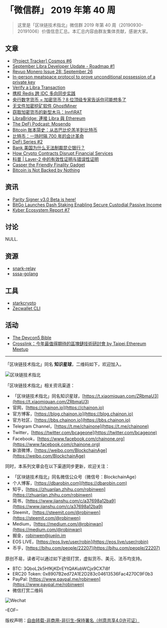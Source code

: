 # 「微信群」 2019 年第 40 周

> 这里是「区块链技术指北」微信群 2019 年第 40 周（20190930-20191006）价值信息汇总。本汇总内容由群友集体贡献，感谢大家。

## 文章

* [[Project Tracker] Cosmos #6](https://bbs.chainon.io/d/4498)
* [September Libra Developer Update - Roadmap #1](https://bbs.chainon.io/d/4501)
* [Revuo Monero Issue 28: September 26](https://bbs.chainon.io/d/4502)
* [In-person meatspace protocol to prove unconditional possession of a private key](https://bbs.chainon.io/d/4504)
* [Verify a Libra Transaction](https://bbs.chainon.io/d/4505)
* [携程 Redis 跨 IDC 多向同步实践](https://bbs.chainon.io/d/4506)
* [央行数字货币 = 加密货币？8 位顶级专家告诉你可能想多了](https://bbs.chainon.io/d/4507)
* [无文件加密挖矿软件 GhostMiner](https://bbs.chainon.io/d/4508)
* [窃取加密货币的新型木马：InnfiRAT](https://bbs.chainon.io/d/4509)
* [LibraBridge: 連接 Libra 與 Ethereum](https://bbs.chainon.io/d/4512)
* [The DeFi Podcast: Mosendo](https://bbs.chainon.io/d/4513)
* [Bitcoin 账本简史：从古巴比伦羔羊到比特币](https://bbs.chainon.io/d/4517)
* [比特币：一场时隔 700 年的会计革命](https://bbs.chainon.io/d/4518)
* [DeFi Series #2](https://bbs.chainon.io/d/4519)
* [Bank 美国为什么无法制裁昆仑银行？](https://bbs.chainon.io/d/4520)
* [How Crypto Contracts Disrupt Financial Services](https://bbs.chainon.io/d/4521)
* [科普 | Layer-2 中的有效性证明与错误性证明](https://bbs.chainon.io/d/4522)
* [Casper the Friendly Finality Gadget](https://bbs.chainon.io/d/4523)
* [Bitcoin is Not Backed by Nothing](https://bbs.chainon.io/d/4524)

## 资讯

* [Parity Signer v3.0 Beta is here!](https://bbs.chainon.io/d/4497)
* [BitGo Launches Dash Staking Enabling Secure Custodial Passive Income](https://bbs.chainon.io/d/4499)
* [Kyber Ecosystem Report #7](https://bbs.chainon.io/d/4514)

## 讨论

NULL.

## 资源

* [snark-relay](https://bbs.chainon.io/d/4510)
* [sssa-golang](https://bbs.chainon.io/d/4515)

## 工具

* [starkcrypto](https://bbs.chainon.io/d/4511)
* [Zecwallet CLI](https://bbs.chainon.io/d/4516)

## 活动

* [The Devcon5 Bible](https://bbs.chainon.io/d/4500)
* [Crosslink：今年最值得期待的區塊鏈技術研討會 by Taipei Ethereum Meetup](https://bbs.chainon.io/d/4503)

***

「区块链技术指北」同名 **知识星球**，二维码如下，欢迎加入。

![区块链技术指北](https://cdn.dbarobin.com/3YzonTR.png)

「区块链技术指北」相关资讯渠道：

* 「区块链技术指北」同名知识星球，[https://t.xiaomiquan.com/ZRbmaU3](https://t.xiaomiquan.com/ZRbmaU3)
* 官网，[https://chainon.io](https://chainon.io)
* 官方博客，[https://blog.chainon.io](https://blog.chainon.io)
* 官方社区，[https://bbs.chainon.io](https://bbs.chainon.io)
* Telegram Channel，[https://t.me/chainone](https://t.me/chainone)
* Twitter，[https://twitter.com/bcageone](https://twitter.com/bcageone)
* Facebook，[https://www.facebook.com/chainone.org](https://www.facebook.com/chainone.org)
* 新浪微博，[https://weibo.com/BlockchainAge](https://weibo.com/BlockchainAge)

同时，本系列文章会在以下渠道同步更新，欢迎关注：

* 「区块链技术指北」同名微信公众号（微信号：BlockchainAge）
* 个人博客，[https://dbarobin.com](https://dbarobin.com)
* 知乎，[https://zhuanlan.zhihu.com/robinwen](https://zhuanlan.zhihu.com/robinwen)
* 简书，[https://www.jianshu.com/c/a37698a12ba9](https://www.jianshu.com/c/a37698a12ba9)
* Steemit，[https://steemit.com/@robinwen](https://steemit.com/@robinwen)
* Medium，[https://medium.com/@robinwan](https://medium.com/@robinwan)
* 掘金，[robinwen@juejin.im](https://juejin.im/user/5673ccae60b2260ee435f89a/posts)
* EOS LIVE，[https://eos.live/user/robin](https://eos.live/user/robin)
* 币乎，[https://bihu.com/people/22207](https://bihu.com/people/22207)

原创不易，读者可以通过如下途径打赏，虚拟货币、美元、法币均支持。

* BTC: 3QboL2k5HfKjKDrEYtQAKubWCjx9CX7i8f
* ERC20 Token: 0x8907B2ed72A1E2D283c04613536Fac4270C9F0b3
* PayPal: [https://www.paypal.me/robinwen](https://www.paypal.me/robinwen)
* 微信打赏二维码

![Wechat](https://cdn.dbarobin.com/SzoNl5b.jpg)

–EOF–

版权声明：[自由转载-非商用-非衍生-保持署名（创意共享4.0许可证）](http://creativecommons.org/licenses/by-nc-nd/4.0/deed.zh)